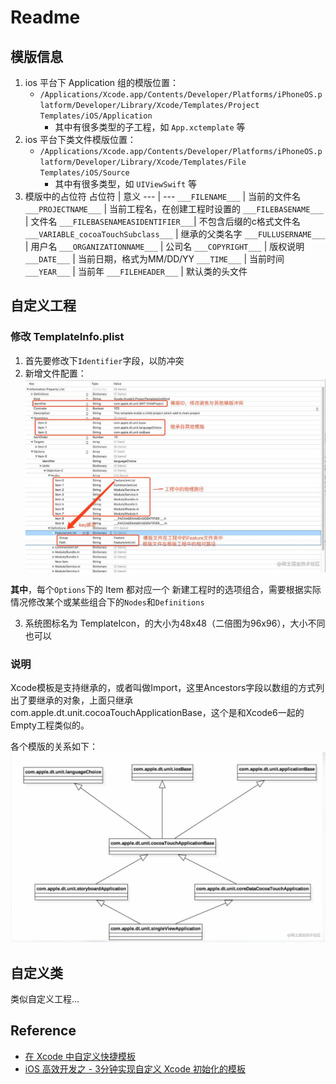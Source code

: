 # Readme

## 模版信息
1. ios 平台下 Application 组的模版位置：
   + ```/Applications/Xcode.app/Contents/Developer/Platforms/iPhoneOS.platform/Developer/Library/Xcode/Templates/Project Templates/iOS/Application```
     - 其中有很多类型的子工程，如 ```App.xctemplate``` 等
2. ios 平台下类文件模版位置：
   + ```/Applications/Xcode.app/Contents/Developer/Platforms/iPhoneOS.platform/Developer/Library/Xcode/Templates/File Templates/iOS/Source```
     - 其中有很多类型，如 ```UIViewSwift``` 等
3. 模版中的占位符
    占位符 | 意义
    --- | ---
    ```___FILENAME___``` | 当前的文件名
    ```___PROJECTNAME___``` | 当前工程名，在创建工程时设置的
    ```___FILEBASENAME___``` | 文件名
    ```___FILEBASENAMEASIDENTIFIER___```| 不包含后缀的c格式文件名
    ```___VARIABLE_cocoaTouchSubclass___``` | 继承的父类名字
    ```___FULLUSERNAME___``` | 用户名
    ```___ORGANIZATIONNAME___``` | 公司名
    ```___COPYRIGHT___``` | 版权说明
    ```___DATE___``` | 当前日期，格式为MM/DD/YY
    ```___TIME___``` | 当前时间
    ```___YEAR___``` | 当前年
    ```___FILEHEADER___``` | 默认类的头文件


## 自定义工程
### 修改 TemplateInfo.plist
1. 首先要修改下```Identifier```字段，以防冲突
2. 新增文件配置： ![](./res/ios_template_pinfo.png)

**其中**，每个```Options```下的 Item 都对应一个 新建工程时的选项组合，需要根据实际情况修改某个或某些组合下的```Nodes```和```Definitions```

3. 系统图标名为 TemplateIcon，的大小为48x48（二倍图为96x96），大小不同也可以

### 说明
Xcode模板是支持继承的，或者叫做Import，这里Ancestors字段以数组的方式列出了要继承的对象，上面只继承com.apple.dt.unit.cocoaTouchApplicationBase，这个是和Xcode6一起的Empty工程类似的。

各个模版的关系如下：![](./res/ios_template_relationship.png)

## 自定义类
类似自定义工程...


## Reference
- [在 Xcode 中自定义快捷模板](https://www.jianshu.com/p/1ce9a08220d8)
- [iOS 高效开发之 - 3分钟实现自定义 Xcode 初始化的模板](https://juejin.cn/post/6882678008415518734)